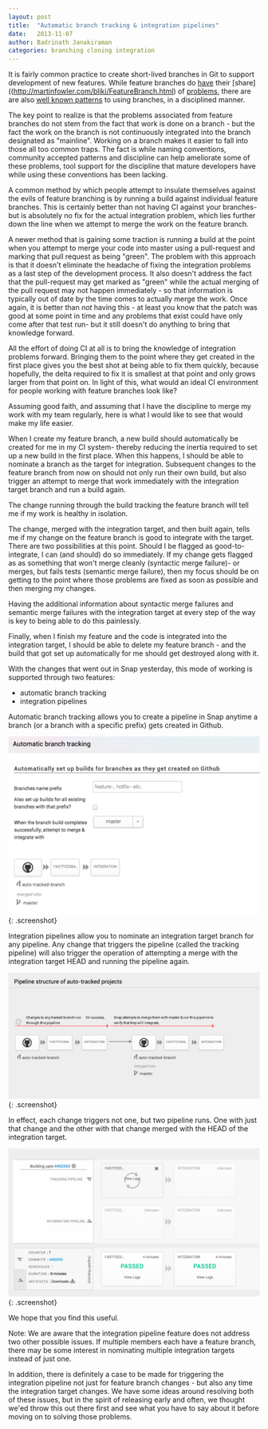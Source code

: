 ```yaml
---
layout: post
title:  "Automatic branch tracking & integration pipelines"
date:   2013-11-07
author: Badrinath Janakiraman
categories: branching cloning integration
---
```


It is fairly common practice to create short-lived branches in Git to support development of new features. While feature branches do [have](http://continuousdelivery.com/2011/07/on-dvcs-continuous-integration-and-feature-branches/) their [share]((http://martinfowler.com/bliki/FeatureBranch.html) of [problems](http://www.codinghorror.com/blog/2007/10/software-branching-and-parallel-universes.html), there are are also [well known patterns](http://nvie.com/posts/a-successful-git-branching-model/) to using branches, in a disciplined manner.

The key point to realize is that the problems associated from feature branches do not stem from the fact that work is done on a branch - but the fact the work on the branch is not continuously integrated into the branch designated as "mainline". Working on a branch makes it easier to fall into those all too common traps. The fact is while naming conventions, community accepted patterns and discipline can help ameliorate some of these problems, tool support for the discipline that mature developers have while using these conventions has been lacking.

A common method by which people attempt to insulate themselves against the evils of feature branching is by running a build against individual feature branches. This is certainly better than not having CI against your branches- but is absolutely no fix for the actual integration problem, which lies further down the line when we attempt to merge the work on the feature branch.

A newer method that is gaining some traction is running a build at the point when you attempt to merge your code into master using a pull-request and marking that pull request as being "green". The problem with this approach is that it doesn't eliminate the headache of fixing the integration problems as a last step of the development process. It also doesn't address the fact that the pull-request may get marked as "green" while the actual merging of the pull request may not happen immediately - so that information is typically out of date by the time comes to actually merge the work. Once again, it is better than *not* having this - at least you know that the patch was good at some point in time and any problems that exist could have only come after that test run- but it still doesn't do anything to bring that knowledge forward.

All the effort of doing CI at all is to bring the knowledge of integration problems forward. Bringing them to the point where they get created in the first place gives you the best shot at being able to fix them quickly, because hopefully, the delta required to fix it is smallest at that point and only grows larger from that point on. In light of this, what would an ideal CI environment for people working with feature branches look like? 

Assuming good faith, and assuming that I have the discipline to merge my work with my team regularly, here is what I would like to see that would make my life easier.

When I create my feature branch, a new build should automatically be created for me in my CI system- thereby reducing the inertia required to set up a new build in the first place. When this happens, I should be able to nominate a branch as the target for integration. Subsequent changes to the feature branch from now on should not only run their own build, but also trigger an attempt to merge that work immediately with the integration target branch and run a build again. 

The change running through the build tracking the feature branch will tell me if my work is healthy in isolation. 

The change, merged with the integration target, and then built again, tells me if my change on the feature branch is good to integrate with the target. There are two possibilities at this point. Should I be flagged as good-to-integrate, I can (and should) do so immediately. If my change gets flagged as as something that won't merge cleanly (syntactic merge failure)- or merges, but fails tests (semantic merge failure), then my focus should be on getting to the point where those problems are fixed as soon as possible and then merging my changes. 

Having the additional information about syntactic merge failures and semantic merge failures with the integration target at every step of the way is key to being able to do this painlessly.

Finally, when I finish my feature and the code is integrated into the integration target, I should be able to delete my feature branch - and the build that got set up automatically for me should get destroyed along with it.

With the changes that went out in Snap yesterday, this mode of working is supported through two features:

* automatic branch tracking
* integration pipelines

Automatic branch tracking allows you to create a pipeline in Snap anytime a branch (or a branch with a specific prefix) gets created in Github.

![automatic tracking setup](/assets/images/screenshots/integration-pipelines/auto-track-modal.png){: .screenshot}

Integration pipelines allow you to nominate an integration target branch for any pipeline. Any change that triggers the pipeline (called the tracking pipeline) will also trigger the operation of attempting a merge with the integration target HEAD and running the pipeline again.

![integration pipeline structure](/assets/images/screenshots/integration-pipelines/auto-track-integration-structure.png){: .screenshot}

In effect, each change triggers not one, but two pipeline runs. One with just that change and the other with that change merged with the HEAD of the integration target. 

![integration pipelines running](/assets/images/screenshots/integration-pipelines/integration-builds-running.png){: .screenshot}

We hope that you find this useful.

Note: We are aware that the integration pipeline feature does not address two other possible issues. If multiple members each have a feature branch, there may be some interest in nominating multiple integration targets instead of just one. 

In addition, there is definitely a case to be made for triggering the integration pipeline not just for feature branch changes - but also any time the integration target changes. We have some ideas around resolving both of these issues, but in the spirit of releasing early and often, we thought we'ed throw this out there first and see what you have to say about it before moving on to solving those problems.